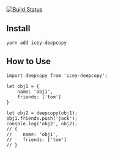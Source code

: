 [![Build Status](https://www.travis-ci.org/IceyIsAlreadyTaken/deepCopy.svg?branch=master)](https://www.travis-ci.org/IceyIsAlreadyTaken/deepCopy)

## Install
```
yarn add icey-deepcopy
```

## How to Use
```
import deepcopy from 'icey-deepcopy';

let obj1 = {
    name: 'obj1',
    friends: ['tom']
}

let obj2 = deepcopy(obj1);
obj1.friends.push('jack');
console.log('obj2', obj2); 
// {
//    name: 'obj1',
//    friends: ['tom']
// }
```
